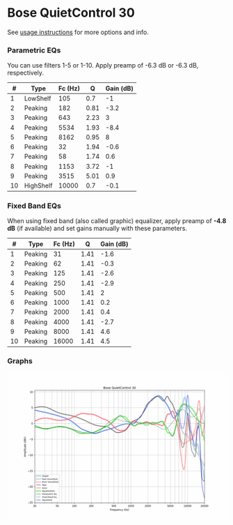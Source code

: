 # Bose QuietControl 30
See [usage instructions](https://github.com/jaakkopasanen/AutoEq#usage) for more options and info.

### Parametric EQs
You can use filters 1-5 or 1-10. Apply preamp of -6.3 dB or -6.3 dB, respectively.

|   # | Type      |   Fc (Hz) |    Q |   Gain (dB) |
|-----|-----------|-----------|------|-------------|
|   1 | LowShelf  |       105 | 0.7  |        -1   |
|   2 | Peaking   |       182 | 0.81 |        -3.2 |
|   3 | Peaking   |       643 | 2.23 |         3   |
|   4 | Peaking   |      5534 | 1.93 |        -8.4 |
|   5 | Peaking   |      8162 | 0.95 |         8   |
|   6 | Peaking   |        32 | 1.94 |        -0.6 |
|   7 | Peaking   |        58 | 1.74 |         0.6 |
|   8 | Peaking   |      1153 | 3.72 |        -1   |
|   9 | Peaking   |      3515 | 5.01 |         0.9 |
|  10 | HighShelf |     10000 | 0.7  |        -0.1 |

### Fixed Band EQs
When using fixed band (also called graphic) equalizer, apply preamp of **-4.8 dB** (if available) and set gains manually with these parameters.

|   # | Type    |   Fc (Hz) |    Q |   Gain (dB) |
|-----|---------|-----------|------|-------------|
|   1 | Peaking |        31 | 1.41 |        -1.6 |
|   2 | Peaking |        62 | 1.41 |        -0.3 |
|   3 | Peaking |       125 | 1.41 |        -2.6 |
|   4 | Peaking |       250 | 1.41 |        -2.9 |
|   5 | Peaking |       500 | 1.41 |         2   |
|   6 | Peaking |      1000 | 1.41 |         0.2 |
|   7 | Peaking |      2000 | 1.41 |         0.4 |
|   8 | Peaking |      4000 | 1.41 |        -2.7 |
|   9 | Peaking |      8000 | 1.41 |         4.6 |
|  10 | Peaking |     16000 | 1.41 |         4.5 |

### Graphs
![](./Bose%20QuietControl%2030.png)
